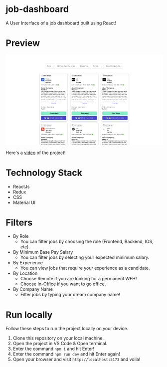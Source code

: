 # job-dashboard

A User Interface of a job dashboard built using React!

# Preview
![image](https://github.com/samitkapoor/job-dashboard/blob/main/preview.png)

Here's a [video](https://github.com/samitkapoor/job-dashboard/blob/main/preview-video.mp4) of the project!

# Technology Stack
- ReactJs
- Redux
- CSS
- Material UI

# Filters 
- By Role
  - You can filter jobs by choosing the role (Frontend, Backend, IOS, etc).
- By Minimum Base Pay Salary
  - You can filter jobs by selecting your expected minimum salary.
- By Experience
  - You can view jobs that require your experience as a candidate.
- By Location
  - Choose Remote if you are looking for a permanent WFH!
  - Choose In-Office if you want to go office.
- By Company Name
  - Filter jobs by typing your dream company name!

# Run locally
Follow these steps to run the project locally on your device.

1. Clone this repository on your local machine.
2. Open the project in VS Code & Open terminal.
3. Enter the command `npm i` and hit Enter!
4. Enter the command `npm run dev` and hit Enter again!
5. Open your browser and visit `http://localhost:5173` and voila!
